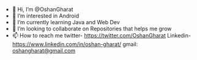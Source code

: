 - 👋 Hi, I’m @OshanGharat
- 👀 I’m interested in Android 
- 🌱 I’m currently learning Java and Web Dev
- 💞️ I’m looking to collaborate on Repositories that helps me grow
- 📫 How to reach me twitter- https://twitter.com/OshanGharat Linkedin- https://www.linkedin.com/in/oshan-gharat/ gmail: oshangharat@gmail.com

<!---
OshanGharat/OshanGharat is a ✨ special ✨ repository because its `README.md` (this file) appears on your GitHub profile.
You can click the Preview link to take a look at your changes.
--->
